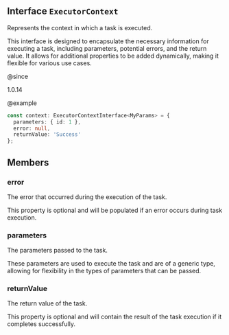 ## Interface `ExecutorContext`
Represents the context in which a task is executed.

This interface is designed to encapsulate the necessary information
for executing a task, including parameters, potential errors, and
the return value. It allows for additional properties to be added
dynamically, making it flexible for various use cases.

@since 

1.0.14

@example 

```typescript
const context: ExecutorContextInterface<MyParams> = {
  parameters: { id: 1 },
  error: null,
  returnValue: 'Success'
};
```


## Members

### error
The error that occurred during the execution of the task.

This property is optional and will be populated if an error
occurs during task execution.




### parameters
The parameters passed to the task.

These parameters are used to execute the task and are of a generic
type, allowing for flexibility in the types of parameters that can
be passed.




### returnValue
The return value of the task.

This property is optional and will contain the result of the task
execution if it completes successfully.



